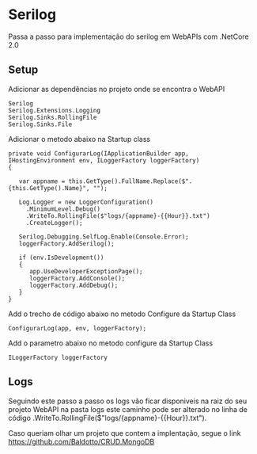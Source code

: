 # Serilog
Passa a passo para implementação do serilog em WebAPIs com .NetCore 2.0

## Setup

Adicionar as dependências no projeto onde se encontra o WebAPI
```
Serilog
Serilog.Extensions.Logging
Serilog.Sinks.RollingFile
Serilog.Sinks.File
```
Adicionar o metodo abaixo na Startup class
```
private void ConfigurarLog(IApplicationBuilder app, IHostingEnvironment env, ILoggerFactory loggerFactory)
{

   var appname = this.GetType().FullName.Replace($".{this.GetType().Name}", "");

   Log.Logger = new LoggerConfiguration()
     .MinimumLevel.Debug()
     .WriteTo.RollingFile($"logs/{appname}-{{Hour}}.txt")
     .CreateLogger();

   Serilog.Debugging.SelfLog.Enable(Console.Error);
   loggerFactory.AddSerilog();

   if (env.IsDevelopment())
   {
      app.UseDeveloperExceptionPage();
      loggerFactory.AddConsole();
      loggerFactory.AddDebug();
   }
}
```
Add o trecho de código abaixo no metodo Configure da Startup Class
```
ConfigurarLog(app, env, loggerFactory);
```
Add o parametro abaixo no metodo configure da Startup Class
```
ILoggerFactory loggerFactory
```
## Logs

Seguindo este passo a passo os logs vão ficar disponiveis na raiz do seu projeto WebAPI na pasta logs este caminho pode ser alterado no linha de código  .WriteTo.RollingFile($"logs/{appname}-{{Hour}}.txt").

Caso queriam olhar um projeto que contem a implentação, segue o link https://github.com/Baldotto/CRUD.MongoDB
